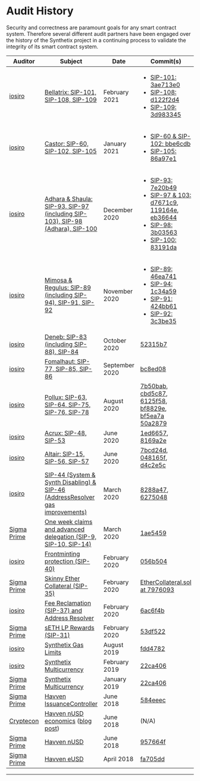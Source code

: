 # Audit History

Security and correctness are paramount goals for any smart contract
system. Therefore several different audit partners have been engaged
over the history of the Synthetix project in a continuing process to
validate the integrity of its smart contract system.

| Auditor                               | Subject                                                                                                                                                                      | Date           | Commit(s)                                                                                                                                                                                                                                                                                                                                                                                                                                                                                                                                                                                                                                                                                                                              |
| ------------------------------------- | ---------------------------------------------------------------------------------------------------------------------------------------------------------------------------- | -------------- | -------------------------------------------------------------------------------------------------------------------------------------------------------------------------------------------------------------------------------------------------------------------------------------------------------------------------------------------------------------------------------------------------------------------------------------------------------------------------------------------------------------------------------------------------------------------------------------------------------------------------------------------------------------------------------------------------------------------------------------- |
| [iosiro](https://www.iosiro.com/)     | [Bellatrix: SIP-101, SIP-108, SIP-109](https://iosiro.com/audits/synthetix-release-bellatrix-smart-contract-audit)                                                           | February 2021  | <ul class="tight"><li>[SIP-101: 3ae713e0](https://github.com/Synthetixio/synthetix/commit/3ae713e07049d2a18f360f21c8681c67176f706b)</li><li>[SIP-108: d122f2d4](https://github.com/Synthetixio/synthetix/commit/d122f2d4c73d54c7aa02d98f50c01ba7995a2987)</li><li>[SIP-109: 3d983345](https://github.com/Synthetixio/synthetix/commit/3d983345d50fec0ed96502e23bffc4e7e4dbb21e)</li></ul>                                                                                                                                                                                                                                                                                                                                                                                                                                                            |
| [iosiro](https://www.iosiro.com/)     | [Castor: SIP-60, SIP-102, SIP-105](https://iosiro.com/audits/synthetix-castor-release-smart-contract-audit)                                                                  | January 2021   | <ul class="tight"><li>[SIP-60 & SIP-102: bbe6cdb](https://github.com/Synthetixio/synthetix/commit/bbe6cdbea95ead8ea1f4270cdc5433ed968e3a96)</li><li>[SIP-105: 86a97e1](https://github.com/Synthetixio/synthetix/commit/86a97e1da1a6b60b7f141b26d97025218d5e6a50)</li></ul>                                                                                                                                                                                                                                                                                                                                                                                                                                                            |
| [iosiro](https://www.iosiro.com/)     | [Adhara & Shaula: SIP-93, SIP-97 (including SIP-103), SIP-98 (Adhara), SIP-100](https://iosiro.com/audits/synthetix-shaula-release-smart-contract-audit)                     | December 2020  | <ul class="tight"><li>[SIP-93: 7e20b49](https://github.com/Synthetixio/spartan-council/tree/7e20b4905e3d1a18fe87cf62ede5dc98acba0651/contracts)</li><li>[SIP-97 & 103: d7671c9](https://github.com/Synthetixio/synthetix/commit/d7671c94a22130f19e8aa19f6a1974a257dde9e6), [119164e](https://github.com/Synthetixio/synthetix/commit/119164e1624309606db3edd806c520cdd8937743), [eb36644](https://github.com/Synthetixio/synthetix/commit/eb36644a2d8db32c92cc4df936069db8836d0233)</li><li>[SIP-98: 3b03563](https://github.com/Synthetixio/synthetix/commit/3b03563c0808adf13227bf729df42d8b7869c55a)</li><li>[SIP-100: 83191da](https://github.com/Synthetixio/synthetix/commit/83191da45aa03ef73fcc9715d777516ecc7c952f)</li></ul> |
| [iosiro](https://www.iosiro.com/)     | [Mimosa & Regulus: SIP-89 (including SIP-94), SIP-91, SIP-92](https://iosiro.com/audits/synthetix-mimosa-release-smart-contract-audit)                                       | November 2020  | <ul class="tight"><li>[SIP-89: 46ea741](https://github.com/Synthetixio/synthetix/commit/46ea7415cef97b86dfb4ab75d26c47d965107eee)</li><li>[SIP-94: 1c34a59](https://github.com/Synthetixio/synthetix/commit/1c34a5986ebbc97844a234e725fd2a47c4a188b1)</li><li>[SIP-91: 424bb61](https://github.com/Synthetixio/synthetix/commit/424bb619c3685128da244d14f3cd91bba37770e4)</li><li>[SIP-92: 3c3be35](https://github.com/Synthetixio/synthetix/commit/3c3be359edb2b12ee4dc5a873af464c569753522)</li></ul>                                                                                                                                                                                                                                |
| [iosiro](https://www.iosiro.com/)     | [Deneb: SIP-83 (including SIP-88), SIP-84](https://iosiro.com/audits/synthetix-deneb-release-smart-contract-audit)                                                           | October 2020   | [52315b7](https://github.com/Synthetixio/synthetix/commit/52315b72237ede26fa72991aa6e310cd82d7d4fa)                                                                                                                                                                                                                                                                                                                                                                                                                                                                                                                                                                                                                                    |
| [iosiro](https://www.iosiro.com/)     | [Fomalhaut: SIP-77, SIP-85, SIP-86](https://iosiro.com/audits/synthetix-fomalhaut-release-smart-contract-audit)                                                              | September 2020 | [bc8ed08](https://github.com/Synthetixio/synthetix/commit/bc8ed0867a1477b23e3d4afbebfd47835610ea38)                                                                                                                                                                                                                                                                                                                                                                                                                                                                                                                                                                                                                                    |
| [iosiro](https://www.iosiro.com/)     | [Pollux: SIP-63, SIP-64, SIP-75, SIP-76, SIP-78](https://iosiro.com/audits/synthetix-pollux-release-smart-contract-audit)                                                    | August 2020    | [7b50bab](https://github.com/Synthetixio/synthetix/commit/7b50bab5a8156222aae065fb60a31a51080c4816), [cbd5c87](https://github.com/Synthetixio/synthetix/commit/cbd5c87c0bffc3fab345ffc0905b5e5b9b62f7b3), [6125f58](https://github.com/Synthetixio/synthetix/commit/6125f587a7e6c22989e1a239ed3d3932bce79fcf), [bf8829e](https://github.com/Synthetixio/synthetix/commit/bf8829e9c33fbfd745aa076accee28f741c9712a), [bf5ea7a](https://github.com/Synthetixio/synthetix/commit/bf5ea7a433aaab83b9fbaca92f152a52b07b20c5) [50a2879](https://github.com/Synthetixio/synthetix/commit/50a2879127facda1ea716007873b5be162d13df6)                                                                                                            |
| [iosiro](https://www.iosiro.com/)     | [Acrux: SIP-48, SIP-53](https://iosiro.com/audits/synthetix-acrux-release-smart-contract-audit)                                                                              | June 2020      | [1ed6657](https://github.com/Synthetixio/synthetix/commit/1ed6657a4af2e80d0fcc844ce4e381831ef7b931), [8169a2e](https://github.com/Synthetixio/synthetix/commit/8169a2ee452b060178455cb6369ac59363179c42)                                                                                                                                                                                                                                                                                                                                                                                                                                                                                                                               |
| [iosiro](https://www.iosiro.com/)     | [Altair: SIP-15, SIP-56, SIP-57](https://iosiro.com/audits/synthetix-altair-release-smart-contract-audit)                                                                    | June 2020      | [7bcd24d](https://github.com/Synthetixio/synthetix/tree/7bcd24db1fdbde57e62e0f07ad5666439034c358/contracts), [048165f](https://github.com/Synthetixio/synthetix/pull/526/commits/048165ff1f57e8fc9ee7dbd350d6390f38f92f0c), [d4c2e5c](https://github.com/Synthetixio/synthetix/pull/512/commits/d4c2e5c69449675313d36655b2fe0fac2aaa3b35)                                                                                                                                                                                                                                                                                                                                                                                              |
| [iosiro](https://www.iosiro.com/)     | [SIP-44 (System & Synth Disabling) & SIP-46 (AddressResolver gas improvements)](https://iosiro.com/audits/synthetix-sip-44-and-sip-46-smart-contract-audit)                  | March 2020     | [8288a47](https://github.com/Synthetixio/synthetix/commit/8288a4773d54b5f91ef524003dae14551a73f4ff), [6275048](https://github.com/Synthetixio/synthetix/commit/62750484b104f8e9378eb947f552d545c79749c5)                                                                                                                                                                                                                                                                                                                                                                                                                                                                                                                               |
| [Sigma Prime](https://sigmaprime.io/) | [One week claims and advanced delegation (SIP-9, SIP-10, SIP-14)](https://github.com/sigp/public-audits/blob/master/synthetix/delegates/review.pdf)                          | March 2020     | [1ae5459](https://github.com/Synthetixio/synthetix/commit/1ae5459c49724ff252c2b9be269e061b47c2f41d)                                                                                                                                                                                                                                                                                                                                                                                                                                                                                                                                                                                                                                    |
| [iosiro](https://www.iosiro.com/)     | [Frontminting protection (SIP-40)](https://iosiro.com/audits/synthetix-pr-435-smart-contract-audit)                                                                          | February 2020  | [056b504](https://github.com/Synthetixio/synthetix/tree/056b504c11e530d725ad9349cf6b700f3a135468)                                                                                                                                                                                                                                                                                                                                                                                                                                                                                                                                                                                                                                      |
| [Sigma Prime](https://sigmaprime.io/) | [Skinny Ether Collateral (SIP-35)](https://github.com/sigp/public-audits/blob/master/synthetix/ethercollateral/review.pdf)                                                   | February 2020  | [EtherCollateral.sol at 7976093](https://github.com/Synthetixio/synthetix/blob/79760933719b1222a83f1978a4b94e4e673bc2a6/contracts/EtherCollateral.sol)                                                                                                                                                                                                                                                                                                                                                                                                                                                                                                                                                                                 |
| [iosiro](https://www.iosiro.com/)     | [Fee Reclamation (SIP-37) and Address Resolver](https://www.iosiro.com/audits/synthetix-SIP37-smart-contract-audit)                                                          | February 2020  | [6ac6f4b](https://github.com/Synthetixio/synthetix/tree/6ac6f4b642e6f06e7531d9fcdfd655ad27acda9e)                                                                                                                                                                                                                                                                                                                                                                                                                                                                                                                                                                                                                                      |
| [Sigma Prime](https://sigmaprime.io/) | [sETH LP Rewards (SIP-31)](https://github.com/sigp/public-audits/blob/master/synthetix/unipool/review.pdf)                                                                   | February 2020  | [53df522](https://github.com/Synthetixio/Unipool/commit/53df522e0e2b969703a298734c6f10aa0474d43b)                                                                                                                                                                                                                                                                                                                                                                                                                                                                                                                                                                                                                                      |
| [iosiro](https://www.iosiro.com/)     | [Synthetix Gas Limits](https://www.iosiro.com/audits/synthetix-phase-2-smart-contract-audit)                                                                                 | August 2019    | [fdd4782](https://github.com/Synthetixio/synthetix/tree/fdd4782ebebd7b4892c8a68000f76708d5d1aa7b)                                                                                                                                                                                                                                                                                                                                                                                                                                                                                                                                                                                                                                      |
| [iosiro](https://www.iosiro.com/)     | [Synthetix Multicurrency](https://www.iosiro.com/audits/synthetix-phase-1-smart-contract-audit)                                                                              | February 2019  | [22ca406](https://github.com/Synthetixio/synthetix/tree/22ca4064ed1f295675d2d8d2c6e21c9e52825dab)                                                                                                                                                                                                                                                                                                                                                                                                                                                                                                                                                                                                                                      |
| [Sigma Prime](https://sigmaprime.io/) | [Synthetix Multicurrency](https://github.com/sigp/public-audits/blob/master/synthetix/multicurrency/review.pdf)                                                              | January 2019   | [22ca406](https://github.com/Synthetixio/synthetix/tree/22ca4064ed1f295675d2d8d2c6e21c9e52825dab)                                                                                                                                                                                                                                                                                                                                                                                                                                                                                                                                                                                                                                      |
| [Sigma Prime](https://sigmaprime.io/) | [Havven IssuanceController](https://github.com/sigp/public-audits/blob/master/havven-2018-06-18/review.pdf)                                                                  | June 2018      | [584eeec](https://github.com/Synthetixio/synthetix/blob/584eeec404af5166dca125f904ee4a8a7c9c3b8c/contracts/IssuanceController.sol)                                                                                                                                                                                                                                                                                                                                                                                                                                                                                                                                                                                                     |
| [Cryptecon](https://cryptecon.org/)   | [Havven nUSD economics](https://old.havven.io/uploads/havven_cryptecon_report_may_2018.pdf) ([blog post](https://blog.synthetix.io/havven-validated-by-cryptecon-analysis/)) | June 2018      | (N/A)                                                                                                                                                                                                                                                                                                                                                                                                                                                                                                                                                                                                                                                                                                                                  |
| [Sigma Prime](https://sigmaprime.io/) | [Havven nUSD](https://github.com/sigp/public-audits/blob/master/havven-2018-06-06/havven-review.pdf)                                                                         | June 2018      | [957664f](https://github.com/Synthetixio/synthetix/tree/957664f)                                                                                                                                                                                                                                                                                                                                                                                                                                                                                                                                                                                                                                                                       |
| [Sigma Prime](https://sigmaprime.io/) | [Havven eUSD](https://github.com/sigp/public-audits/tree/master/havven-2018-04-05/README.md)                                                                                 | April 2018     | [fa705dd](https://github.com/Synthetixio/synthetix/tree/fa705dd)                                                                                                                                                                                                                                                                                                                                                                                                                                                                                                                                                                                                                                                                       |

---
